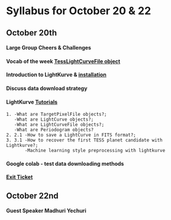 # Syllabus for October 20 & 22


## October 20th
#### Large Group Cheers & Challenges 
#### Vocab of the week [TessLightCurveFile object](https://docs.lightkurve.org/api/lightkurve.lightcurvefile.TessLightCurveFile.html?highlight=lightcurvefile#lightkurve.lightcurvefile.TessLightCurveFile)
#### Introduction to LightKurve & [installation](https://docs.lightkurve.org/quickstart.html)
#### Discuss data download strategy 
####  LightKurve [Tutorials](https://docs.lightkurve.org/tutorials/index.html)
	1. -What are TargetPixelFile objects?; 
	   -What are LightCurve objects?; 
	   -What are LightCurveFile objects?; 
	   -What are Periodogram objects?
	2. 2.1 -How to save a LightCurve in FITS format?;    
	3. 3.1 -How to recover the first TESS planet candidate with Lightkurve?; 
	       -Machine learning style preprocessing with lightkurve
#### Google colab - test data downloading methods
#### [Exit Ticket](https://docs.google.com/forms/d/e/1FAIpQLSfhexyVY226Fo7eyEtHve_MwAFkbjSh_eVrbftjhPyLBquDqQ/viewform?usp=sf_link)



## October 22nd
#### Guest Speaker Madhuri Yechuri